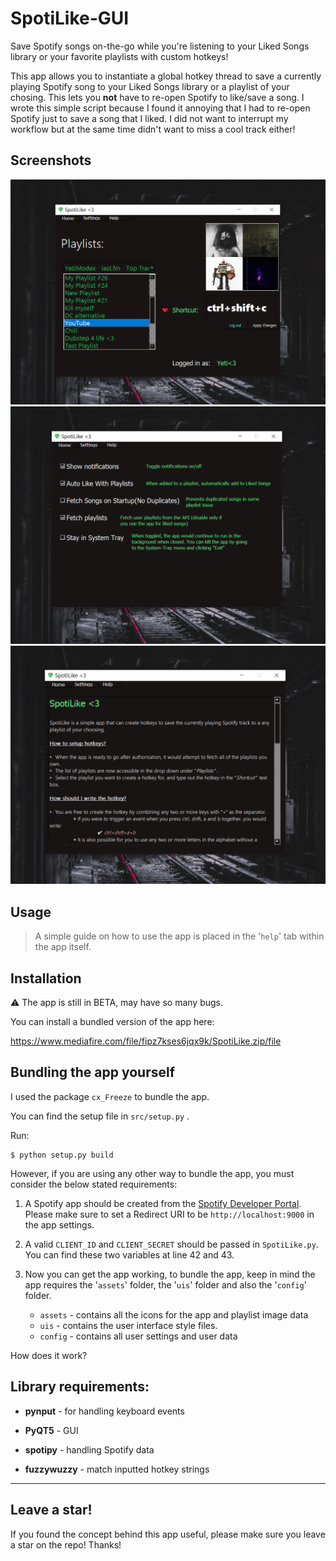 # SpotiLike-GUI

Save Spotify songs on-the-go while you're listening to your Liked Songs library or your favorite playlists with custom hotkeys!

This app allows you to instantiate a global hotkey thread to save a currently playing Spotify song to your Liked Songs library or a playlist of your chosing. This lets you **not** have to re-open Spotify to like/save a song. I wrote this simple script because I found it annoying that I had to re-open Spotify just to save a song that I liked. I did not want to interrupt my workflow but at the same time didn't want to miss a cool track either!

## Screenshots



![home](readme/home.png)
<br>
![settings](readme/settings.png)
<br>
![help](readme/help.png)

## Usage

> A simple guide on how to use the app is placed in the '`help`' tab within the app itself.


## Installation

:warning: The app is still in BETA, may have so many bugs.

You can install a bundled version of the app here:

https://www.mediafire.com/file/fipz7kses6jqx9k/SpotiLike.zip/file


## Bundling the app yourself

I used the package `cx_Freeze` to bundle the app.

You can find the setup file in `src/setup.py` .

Run:

```
$ python setup.py build
```

However, if you are using any other way to bundle the app, you must consider the below stated requirements:

1. A Spotify app should be created from the [Spotify Developer Portal](https://developer.spotify.com/). Please make sure to set a Redirect URI to be `http://localhost:9000` in the app settings.

2. A valid `CLIENT_ID` and `CLIENT_SECRET` should be passed in `SpotiLike.py`. You can find these two variables at line 42 and 43.

3. Now you can get the app working, to bundle the app, keep in mind the app requires the '`assets`' folder, the '`uis`' folder and also the '`config`' folder.

    * `assets` - contains all the icons for the app and playlist image data
    * `uis` - contains the user interface style files.
    * `config` - contains all user settings and user data

How does it work?


## Library requirements:

* **pynput** - for handling keyboard events

* **PyQT5** - GUI

* **spotipy** - handling Spotify data

* **fuzzywuzzy** - match inputted hotkey strings 

___

## Leave a star!

If you found the concept behind this app useful, please make sure you leave a star on the repo! Thanks!